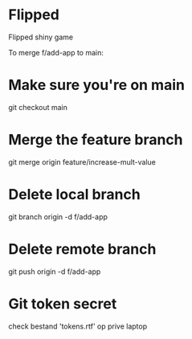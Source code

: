 # Flipped
Flipped shiny game

To merge f/add-app to main:

# Make sure you're on main
git checkout main

# Merge the feature branch
git merge origin feature/increase-mult-value

# Delete local branch
git branch origin -d f/add-app

# Delete remote branch
git push origin -d f/add-app

# Git token secret
check bestand 'tokens.rtf' op prive laptop